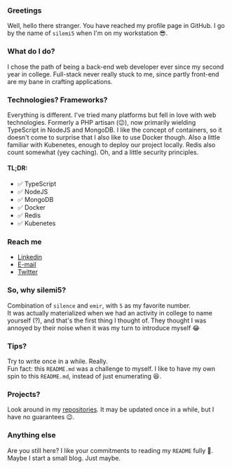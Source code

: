 ### Greetings
Well, hello there stranger. You have reached my profile page in GitHub. I go by the name of `silemi5` when I'm on my workstation 😎.

### What do I do?
I chose the path of being a back-end web developer ever since my second year in college. Full-stack never really stuck to me, since partly front-end are my bane in crafting applications.

### Technologies? Frameworks?
Everything is different. I've tried many platforms but fell in love with web technologies. Formerly a PHP artisan (😉), now primarily wielding TypeScript in NodeJS and MongoDB. I like the concept of containers, so it doesn't come to surprise that I also like to use Docker though. Also a little familiar with Kubenetes, enough to deploy our project locally. Redis also count somewhat (yey caching). Oh, and a little security principles.  

#### TL;DR:  
- ✅ TypeScript  
- ✅ NodeJS  
- ✅ MongoDB  
- ✅ Docker  
- ✅ Redis  
- ✅ Kubenetes  

### Reach me
- [Linkedin](https://www.linkedin.com/in/emirjojr/)
- [E-mail](mailto:emirjojr5@gmail.com)
- [Twitter](https://twitter.com/silemi5)

### So, why silemi5?
Combination of `silence` and `emir`, with `5` as my favorite number.  
It was actually materialized when we had an activity in college to name yourself (?), and that's the first thing I thought of. They thought I was annoyed by their noise when it was my turn to introduce myself 😂

### Tips?
Try to write once in a while. Really.  
Fun fact: this `README.md` was a challenge to myself. I like to have my own spin to this `README.md`, instead of just enumerating 😆.

### Projects?
Look around in my [repositories](https://github.com/silemi5?tab=repositories). It may be updated once in a while, but I have no guarantees 😉.

### Anything else
Are you still here? I like your commitments to reading my `README` fully 🙂. Maybe I start a small blog. Just maybe.

<!--
### Bonus section
Nice! You are actually checking my `README` file. Here, have a cookie 🍪.  
-->
